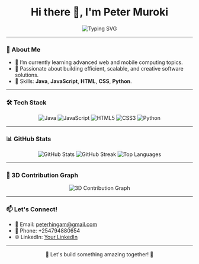 <h1 align="center">Hi there 👋, I'm Peter Muroki</h1>

<p align="center">
  <img src="https://readme-typing-svg.herokuapp.com?font=Fira+Code&size=24&duration=3000&pause=1000&color=FFFFFF&center=true&vCenter=true&width=500&height=50&lines=Developer+%7C+Coder+%7C+Learner;Proficient+in+Java%2C+JavaScript%2C+HTML%2C+CSS%2C+and+Python" alt="Typing SVG">
</p>

---

### 🚀 About Me
- 🌱 I’m currently learning advanced web and mobile computing topics.
- 💼 Passionate about building efficient, scalable, and creative software solutions.
- 🎯 Skills: **Java**, **JavaScript**, **HTML**, **CSS**, **Python**.

---

### 🛠️ Tech Stack
<p align="center">
  <img src="https://img.shields.io/badge/Java-%23ED8B00.svg?style=for-the-badge&logo=java&logoColor=white" alt="Java">
  <img src="https://img.shields.io/badge/JavaScript-%23323330.svg?style=for-the-badge&logo=javascript&logoColor=%23F7DF1E" alt="JavaScript">
  <img src="https://img.shields.io/badge/HTML5-%23E34F26.svg?style=for-the-badge&logo=html5&logoColor=white" alt="HTML5">
  <img src="https://img.shields.io/badge/CSS3-%231572B6.svg?style=for-the-badge&logo=css3&logoColor=white" alt="CSS3">
  <img src="https://img.shields.io/badge/Python-%233776AB.svg?style=for-the-badge&logo=python&logoColor=white" alt="Python">
</p>

---

### 📊 GitHub Stats
<p align="center">
  <img src="https://github-readme-stats.vercel.app/api?username=Pete-nax&show_icons=true&theme=radical" alt="GitHub Stats">
  <img src="https://github-readme-streak-stats.herokuapp.com?user=Pete-nax&theme=radical" alt="GitHub Streak">
  <img src="https://github-readme-stats.vercel.app/api/top-langs/?username=Pete-nax&layout=compact&theme=radical" alt="Top Languages">
</p>

---

### 🌟 3D Contribution Graph
<p align="center">
  <img src="https://raw.githubusercontent.com/PeterMuroki/Pete-nax/main/profile-3d-contrib/profile-night-view.svg" alt="3D Contribution Graph">
</p>

---

### 📫 Let's Connect!
- 💌 Email: [peterhingam@gmail.com](mailto:peterhingam@gmail.com)
- 📱 Phone: +254794880654
- 🌐 LinkedIn: [Your LinkedIn](https://www.linkedin.com/in/peter-muroki-817725340/?trk=opento_sprofile_topcard) 

---

<p align="center">
  🚀 Let's build something amazing together! 🚀
</p>
